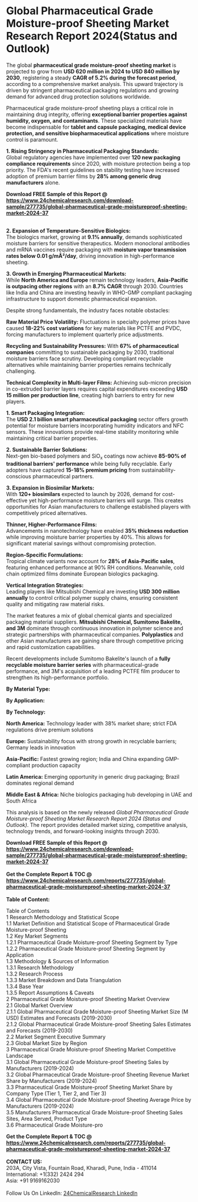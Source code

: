 <h1>Global Pharmaceutical Grade Moisture-proof Sheeting Market Research Report 2024(Status and Outlook)</h1><p>The global <strong>pharmaceutical grade moisture-proof sheeting market</strong> is projected to grow from <strong>USD 620 million in 2024 to USD 840 million by 2030</strong>, registering a steady <strong>CAGR of 5.2% during the forecast period</strong>, according to a comprehensive market analysis. This upward trajectory is driven by stringent pharmaceutical packaging regulations and growing demand for advanced drug protection solutions worldwide.</p><p>Pharmaceutical grade moisture-proof sheeting plays a critical role in maintaining drug integrity, offering <strong>exceptional barrier properties against humidity, oxygen, and contaminants</strong>. These specialized materials have become indispensable for <strong>tablet and capsule packaging, medical device protection, and sensitive biopharmaceutical applications</strong> where moisture control is paramount.</p><p><strong>1. Rising Stringency in Pharmaceutical Packaging Standards:</strong><br>
Global regulatory agencies have implemented over <strong>120 new packaging compliance requirements</strong> since 2020, with moisture protection being a top priority. The FDA's recent guidelines on stability testing have increased adoption of premium barrier films by <strong>28% among generic drug manufacturers</strong> alone.</p><div><b>Download FREE Sample of this Report @ 
            <a href="https://www.24chemicalresearch.com/download-sample/277735/global-pharmaceutical-grade-moistureproof-sheeting-market-2024-37">
            https://www.24chemicalresearch.com/download-sample/277735/global-pharmaceutical-grade-moistureproof-sheeting-market-2024-37</a></b></div><br><p><strong>2. Expansion of Temperature-Sensitive Biologics:</strong><br>
The biologics market, growing at <strong>9.1% annually</strong>, demands sophisticated moisture barriers for sensitive therapeutics. Modern monoclonal antibodies and mRNA vaccines require packaging with <strong>moisture vapor transmission rates below 0.01 g/mÂ²/day</strong>, driving innovation in high-performance sheeting.</p><p><strong>3. Growth in Emerging Pharmaceutical Markets:</strong><br>
While <strong>North America and Europe</strong> remain technology leaders, <strong>Asia-Pacific is outpacing other regions</strong> with an <strong>8.7% CAGR</strong> through 2030. Countries like India and China are investing heavily in WHO-GMP compliant packaging infrastructure to support domestic pharmaceutical expansion.</p><p>Despite strong fundamentals, the industry faces notable obstacles:</p><p><strong>Raw Material Price Volatility:</strong> Fluctuations in specialty polymer prices have caused <strong>18-22% cost variations</strong> for key materials like PCTFE and PVDC, forcing manufacturers to implement quarterly price adjustments.</p><p><strong>Recycling and Sustainability Pressures:</strong> With <strong>67% of pharmaceutical companies</strong> committing to sustainable packaging by 2030, traditional moisture barriers face scrutiny. Developing compliant recyclable alternatives while maintaining barrier properties remains technically challenging.</p><p><strong>Technical Complexity in Multi-layer Films:</strong> Achieving sub-micron precision in co-extruded barrier layers requires capital expenditures exceeding <strong>USD 15 million per production line</strong>, creating high barriers to entry for new players.</p><p><strong>1. Smart Packaging Integration:</strong><br>
The <strong>USD 2.1 billion smart pharmaceutical packaging</strong> sector offers growth potential for moisture barriers incorporating humidity indicators and NFC sensors. These innovations provide real-time stability monitoring while maintaining critical barrier properties.</p><p><strong>2. Sustainable Barrier Solutions:</strong><br>
Next-gen bio-based polymers and SiO<sub>x</sub> coatings now achieve <strong>85-90% of traditional barriers' performance</strong> while being fully recyclable. Early adopters have captured <strong>15-18% premium pricing</strong> from sustainability-conscious pharmaceutical partners.</p><p><strong>3. Expansion in Biosimilar Markets:</strong><br>
With <strong>120+ biosimilars</strong> expected to launch by 2026, demand for cost-effective yet high-performance moisture barriers will surge. This creates opportunities for Asian manufacturers to challenge established players with competitively priced alternatives.</p><p><strong>Thinner, Higher-Performance Films:</strong><br>
	Advancements in nanotechnology have enabled <strong>35% thickness reduction</strong> while improving moisture barrier properties by 40%. This allows for significant material savings without compromising protection.</p><p><strong>Region-Specific Formulations:</strong><br>
	Tropical climate variants now account for <strong>28% of Asia-Pacific sales</strong>, featuring enhanced performance at 90% RH conditions. Meanwhile, cold chain optimized films dominate European biologics packaging.</p><p><strong>Vertical Integration Strategies:</strong><br>
	Leading players like Mitsubishi Chemical are investing <strong>USD 300 million annually</strong> to control critical polymer supply chains, ensuring consistent quality and mitigating raw material risks.</p><p>The market features a mix of global chemical giants and specialized packaging material suppliers. <strong>Mitsubishi Chemical, Sumitomo Bakelite, and 3M</strong> dominate through continuous innovation in polymer science and strategic partnerships with pharmaceutical companies. <strong>Polyplastics</strong> and other Asian manufacturers are gaining share through competitive pricing and rapid customization capabilities.</p><p>Recent developments include Sumitomo Bakelite's launch of a <strong>fully recyclable moisture barrier series</strong> with pharmaceutical-grade performance, and 3M's acquisition of a leading PCTFE film producer to strengthen its high-performance portfolio.</p><p><strong>By Material Type:</strong></p><p><strong>By Application:</strong></p><p><strong>By Technology:</strong></p><p><strong>North America:</strong> Technology leader with 38% market share; strict FDA regulations drive premium solutions</p><p><strong>Europe:</strong> Sustainability focus with strong growth in recyclable barriers; Germany leads in innovation</p><p><strong>Asia-Pacific:</strong> Fastest growing region; India and China expanding GMP-compliant production capacity</p><p><strong>Latin America:</strong> Emerging opportunity in generic drug packaging; Brazil dominates regional demand</p><p><strong>Middle East &amp; Africa:</strong> Niche biologics packaging hub developing in UAE and South Africa</p><p>This analysis is based on the newly released <em>Global Pharmaceutical Grade Moisture-proof Sheeting Market Research Report 2024 (Status and Outlook)</em>. The report provides detailed market sizing, competitive analysis, technology trends, and forward-looking insights through 2030.</p><div><b>Download FREE Sample of this Report @ 
            <a href="https://www.24chemicalresearch.com/download-sample/277735/global-pharmaceutical-grade-moistureproof-sheeting-market-2024-37">
            https://www.24chemicalresearch.com/download-sample/277735/global-pharmaceutical-grade-moistureproof-sheeting-market-2024-37</a></b></div><br><div><b>Get the Complete Report & TOC @ 
            <a href="https://www.24chemicalresearch.com/reports/277735/global-pharmaceutical-grade-moistureproof-sheeting-market-2024-37">
            https://www.24chemicalresearch.com/reports/277735/global-pharmaceutical-grade-moistureproof-sheeting-market-2024-37</a></b></div><br>
            <b>Table of Content:</b><p>Table of Contents<br />
1 Research Methodology and Statistical Scope<br />
1.1 Market Definition and Statistical Scope of Pharmaceutical Grade Moisture-proof Sheeting<br />
1.2 Key Market Segments<br />
1.2.1 Pharmaceutical Grade Moisture-proof Sheeting Segment by Type<br />
1.2.2 Pharmaceutical Grade Moisture-proof Sheeting Segment by Application<br />
1.3 Methodology & Sources of Information<br />
1.3.1 Research Methodology<br />
1.3.2 Research Process<br />
1.3.3 Market Breakdown and Data Triangulation<br />
1.3.4 Base Year<br />
1.3.5 Report Assumptions & Caveats<br />
2 Pharmaceutical Grade Moisture-proof Sheeting Market Overview<br />
2.1 Global Market Overview<br />
2.1.1 Global Pharmaceutical Grade Moisture-proof Sheeting Market Size (M USD) Estimates and Forecasts (2019-2030)<br />
2.1.2 Global Pharmaceutical Grade Moisture-proof Sheeting Sales Estimates and Forecasts (2019-2030)<br />
2.2 Market Segment Executive Summary<br />
2.3 Global Market Size by Region<br />
3 Pharmaceutical Grade Moisture-proof Sheeting Market Competitive Landscape<br />
3.1 Global Pharmaceutical Grade Moisture-proof Sheeting Sales by Manufacturers (2019-2024)<br />
3.2 Global Pharmaceutical Grade Moisture-proof Sheeting Revenue Market Share by Manufacturers (2019-2024)<br />
3.3 Pharmaceutical Grade Moisture-proof Sheeting Market Share by Company Type (Tier 1, Tier 2, and Tier 3)<br />
3.4 Global Pharmaceutical Grade Moisture-proof Sheeting Average Price by Manufacturers (2019-2024)<br />
3.5 Manufacturers Pharmaceutical Grade Moisture-proof Sheeting Sales Sites, Area Served, Product Type<br />
3.6 Pharmaceutical Grade Moisture-pro</p><div><b>Get the Complete Report & TOC @ 
            <a href="https://www.24chemicalresearch.com/reports/277735/global-pharmaceutical-grade-moistureproof-sheeting-market-2024-37">
            https://www.24chemicalresearch.com/reports/277735/global-pharmaceutical-grade-moistureproof-sheeting-market-2024-37</a></b></div><br><b>CONTACT US:</b><br>
            203A, City Vista, Fountain Road, Kharadi, Pune, India - 411014<br>
            International: +1(332) 2424 294<br>
            Asia: +91 9169162030 <br><br>
            Follow Us On LinkedIn: <a href="https://www.linkedin.com/company/24chemicalresearch/">24ChemicalResearch LinkedIn</a>